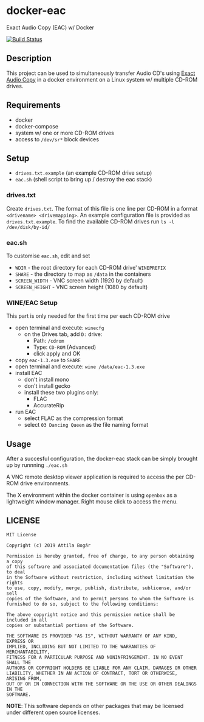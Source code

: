 # docker-eac

Exact Audio Copy (EAC) w/ Docker

[![Build Status][1]][2]

[1]: https://travis-ci.org/attilabogar/docker-eac.svg?branch=master
[2]: https://travis-ci.org/attilabogar/docker-eac


## Description

This project can be used to simultaneously transfer Audio CD's using [Exact
Audio Copy](http://exactaudiocopy.de/) in a docker environment on a Linux
system w/ multiple CD-ROM drives.

## Requirements

  - docker
  - docker-compose
  - system w/ one or more CD-ROM drives
  - access to `/dev/sr*` block devices

## Setup

  - `drives.txt.example` (an example CD-ROM drive setup)
  - `eac.sh` (shell script to bring up / destroy the eac stack)

### drives.txt

Create `drives.txt`.  The format of this file is one line per CD-ROM in a
format `<drivename> <drivemapping>`.  An example configuration file is provided
as `drives.txt.example`. To find the available CD-ROM drives run `ls -l
/dev/disk/by-id/`

### eac.sh

To customise `eac.sh`, edit and set
  - `WDIR` - the root directory for each CD-ROM drive' `WINEPREFIX`
  - `SHARE` - the directory to map as `/data` in the containers
  - `SCREEN_WIDTH` - VNC screen width (1920 by default)
  - `SCREEN_HEIGHT` - VNC screen height (1080 by default)

### WINE/EAC Setup

This part is only needed for the first time per each CD-ROM drive

  - open terminal and execute: `winecfg`
    - on the Drives tab, add `D:` drive:
      - Path: `/cdrom`
      - Type: `CD-ROM` (Advanced)
      - click apply and OK
  - copy `eac-1.3.exe` to `SHARE`
  - open terminal and execute: `wine /data/eac-1.3.exe` 
  - install EAC
    - don't install mono
    - don't install gecko
    - install these two plugins only:
      - FLAC
      - AccurateRip
  - run EAC
    - select FLAC as the compression format
    - select `03 Dancing Queen` as the file naming format

## Usage

After a succesful configuration, the docker-eac stack can be simply brought up
by runnning `./eac.sh`

A VNC remote desktop viewer application is required to access the per CD-ROM
drive environments.

The X environment within the docker container is using `openbox` as a
lightweight window manager.  Right mouse click to access the menu.


## LICENSE

    MIT License

    Copyright (c) 2019 Attila Bogár

    Permission is hereby granted, free of charge, to any person obtaining a copy
    of this software and associated documentation files (the "Software"), to deal
    in the Software without restriction, including without limitation the rights
    to use, copy, modify, merge, publish, distribute, sublicense, and/or sell
    copies of the Software, and to permit persons to whom the Software is
    furnished to do so, subject to the following conditions:

    The above copyright notice and this permission notice shall be included in all
    copies or substantial portions of the Software.

    THE SOFTWARE IS PROVIDED "AS IS", WITHOUT WARRANTY OF ANY KIND, EXPRESS OR
    IMPLIED, INCLUDING BUT NOT LIMITED TO THE WARRANTIES OF MERCHANTABILITY,
    FITNESS FOR A PARTICULAR PURPOSE AND NONINFRINGEMENT. IN NO EVENT SHALL THE
    AUTHORS OR COPYRIGHT HOLDERS BE LIABLE FOR ANY CLAIM, DAMAGES OR OTHER
    LIABILITY, WHETHER IN AN ACTION OF CONTRACT, TORT OR OTHERWISE, ARISING FROM,
    OUT OF OR IN CONNECTION WITH THE SOFTWARE OR THE USE OR OTHER DEALINGS IN THE
    SOFTWARE.

**NOTE**: This software depends on other packages that may be licensed under
different open source licenses.
